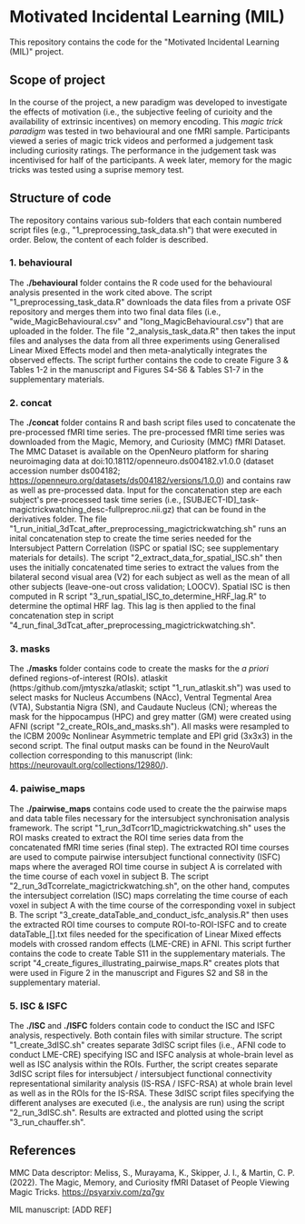 # Motivated Incidental Learning (MIL)
This repository contains the code for the "Motivated Incidental Learning (MIL)" project.

## Scope of project

In the course of the project, a new paradigm was developed to investigate the effects of motivation (i.e., the subjective feeling of curioity and the availability of extrinsic incentives) on memory encoding. This *magic trick paradigm* was tested in two behavioural and one fMRI sample. Participants viewed a series of magic trick videos and performed a judgement task including curiosity ratings. The performance in the judgement task was incentivised for half of the participants. A week later, memory for the magic tricks was tested using a suprise memory test.

## Structure of code

The repository contains various sub-folders that each contain numbered script files (e.g., "1_preprocessing_task_data.sh") that were executed in order. Below, the content of each folder is described.

### 1. behavioural
The **./behavioural** folder contains the R code used for the behavioural analysis presented in the work cited above. The script "1_preprocessing_task_data.R" downloads the data files from a private OSF repository and merges them into two final data files (i.e., "wide_MagicBehavioural.csv" and "long_MagicBehavioural.csv") that are uploaded in the folder. The file "2_analysis_task_data.R" then takes the input files and analyses the data from all three experiments using Generalised Linear Mixed Effects model and then meta-analytically integrates the observed effects. The script further contains the code to create Figure 3 & Tables 1-2 in the manuscript and Figures S4-S6 & Tables S1-7 in the supplementary materials.

### 2. concat
The **./concat** folder contains R and bash script files used to concatenate the pre-processed fMRI  time series. The pre-processed fMRI time series was downloaded from the Magic, Memory, and Curiosity (MMC) fMRI Dataset. The MMC Dataset is available on the OpenNeuro platform for sharing neuroimaging data at doi:10.18112/openneuro.ds004182.v1.0.0 (dataset accession number ds004182; https://openneuro.org/datasets/ds004182/versions/1.0.0) and contains raw as well as pre-processed data. Input for the concatenation step are each subject's pre-processed task time series (i.e., [SUBJECT-ID]_task-magictrickwatching_desc-fullpreproc.nii.gz) that can be found in the derivatives folder. The file "1_run_initial_3dTcat_after_preprocessing_magictrickwatching.sh" runs an inital concatenation step to create the time series needed for the Intersubject Pattern Correlation (ISPC or spatial ISC; see supplementary materials for details). The script "2_extract_data_for_spatial_ISC.sh" then uses the initially concatenated time series to extract the values from the bilateral second visual area (V2) for each subject as well as the mean of all other subjects (leave-one-out cross validation; LOOCV). Spatial ISC is then computed in R script "3_run_spatial_ISC_to_determine_HRF_lag.R" to determine the optimal HRF lag. This lag is then applied to the final concatenation step in script "4_run_final_3dTcat_after_preprocessing_magictrickwatching.sh".

### 3. masks
The **./masks** folder contains code to create the masks for the *a priori* defined regions-of-interest (ROIs). atlaskit (https:/github.com/jmtyszka/atlaskit; sctipt "1_run_atlaskit.sh") was used to select masks for Nucleus Accumbens (NAcc), Ventral Tegmental Area (VTA), Substantia Nigra (SN), and Caudaute Nucleus (CN); whereas the mask for the hippocampus (HPC) and grey matter (GM) were created using AFNI (script "2_create_ROIs_and_masks.sh"). All masks were resampled to the ICBM 2009c Nonlinear Asymmetric template and EPI grid (3x3x3) in the second script. The final output masks can be found in the NeuroVault collection corresponding to this manuscript (link: https://neurovault.org/collections/12980/).

### 4. paiwise_maps
The **./pairwise_maps** contains code used to create the the pairwise maps and data table files necessary for the intersubject synchronisation analysis framework. The script "1_run_3dTcorr1D_magictrickwatching.sh" uses the ROI masks created to extract the ROI time series data from the concatenated fMRI time series (final step). The extracted ROI time courses are used to compute pairwise intersubject functional connectivity (ISFC) maps where the averaged ROI time course in subject A is correlated with the time course of each voxel in subject B. The script "2_run_3dTcorrelate_magictrickwatching.sh", on the other hand, computes the intersubject correlation (ISC) maps correlating the time course of each voxel in subject A with the time course of the corresponding voxel in subject B. The script "3_create_dataTable_and_conduct_isfc_analysis.R" then uses the extracted ROI time courses to compute ROI-to-ROI-ISFC and to create dataTable_[].txt files needed for the specification of Linear Mixed effects models with crossed random effects (LME-CRE) in AFNI. This script further contains the code to create Table S11 in the supplementary materials. The script "4_create_figures_illustrating_pairwise_maps.R" creates plots that were used in Figure 2 in the manuscript and Figures S2 and S8 in the supplementary material.

### 5. ISC & ISFC
The **./ISC** and **./ISFC** folders contain code to conduct the ISC and ISFC analysis, respectively. Both contain files with similar structure. The script "1_create_3dISC.sh" creates separate 3dISC script files (i.e., AFNI code to conduct LME-CRE) specifying ISC and ISFC analysis at whole-brain level as well as ISC analysis within the ROIs. Further, the script creates separate 3dISC script files for intersubject / intersubject functional connectivity representational similarity analysis (IS-RSA / ISFC-RSA) at whole brain level as well as in the ROIs for the IS-RSA. These 3dISC script files specifying the different analyses are executed (i.e., the analysis are run) using the script "2_run_3dISC.sh". Results are extracted and plotted using the script "3_run_chauffer.sh".


## References
MMC Data descriptor: Meliss, S., Murayama, K., Skipper, J. I., & Martin, C. P. (2022). The Magic, Memory, and Curiosity fMRI Dataset of People Viewing Magic Tricks. https://psyarxiv.com/zq7gv

MIL manuscript: [ADD REF]
